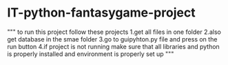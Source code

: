 # IT-python-fantasygame-project
"""
to run this project follow these projects 
1.get all files in one folder
2.also get database in the smae folder 
3.go to guipyhton.py file and press on the run button 
4.if project is not running make sure that all libraries and python is properly installed and environment is properly set up 
"""
